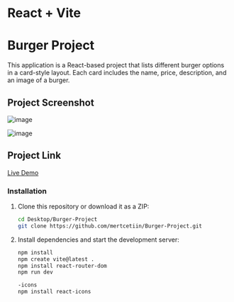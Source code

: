 # React + Vite

# Burger Project

This application is a React-based project that lists different burger options in a card-style layout. Each card includes the name, price, description, and an image of a burger.

## Project Screenshot

![image](https://github.com/mertcetiin/Burger-Project/assets/102957602/501e4cd4-77a2-4156-8744-826f17c60e89)

![image](https://github.com/mertcetiin/Burger-Project/assets/102957602/b2182026-2584-42c6-8b3b-e692968edb06)

## Project Link

[Live Demo](https://burger-project-two.vercel.app)


### Installation

1. Clone this repository or download it as a ZIP:

   ```bash
   cd Desktop/Burger-Project
   git clone https://github.com/mertcetiin/Burger-Project.git

2. Install dependencies and start the development server:

   ```bash
   npm install
   npm create vite@latest .
   npm install react-router-dom
   npm run dev

   -icons
   npm install react-icons
